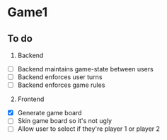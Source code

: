 # Game1
## To do
 1. Backend
- [ ] Backend maintains game-state between users
- [ ] Backend enforces user turns
- [ ] Backend enforces game rules

 2. Frontend
 - [x] Generate game board
 - [ ] Skin game board so it's not ugly
 - [ ] Allow user to select if they're player 1 or player 2
